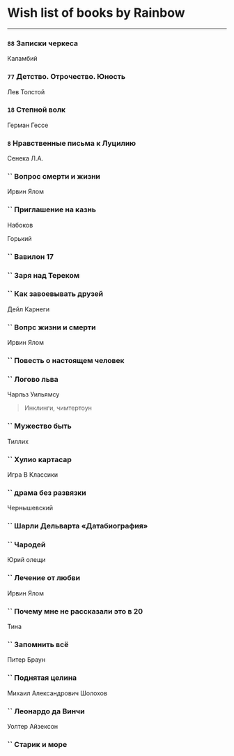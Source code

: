 # Wish list of books by Rainbow
---

### `88` Записки черкеса
Каламбий

### `77` Детство. Отрочество. Юность
Лев Толстой

### `18` Степной волк
Герман Гессе

### `8` Нравственные письма к Луцилию
Сенека Л.А.

### `` Вопрос смерти и жизни
Ирвин Ялом

### `` Приглашение на казнь
Набоков

Горький

### `` Вавилон 17

### `` Заря над Тереком

### `` Как завоевывать друзей
Дейл Карнеги

### `` Вопрс жизни и смерти
Ирвин Ялом

### `` Повесть о настоящем человек

### `` Логово льва
Чарльз Уильямсу
> Инклинги, чимтертоун

### `` Мужество быть
Тиллих

### `` Хулио картасар
Игра В Классики

### `` драма без развязки
Чернышевский

### `` Шарли Дельварта «Датабиография»

### `` Чародей
Юрий олещи

### `` Лечение от любви
Ирвин Ялом

### `` Почему мне не рассказали это в 20
Тина

### `` Запомнить всё
Питер Браун

### `` Поднятая целина
Михаил Александрович Шолохов

### `` Леонардо да Винчи
Уолтер Айзексон

### `` Старик и море

